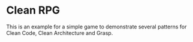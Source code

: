 # Clean RPG

This is an example for a simple game to demonstrate several patterns for Clean
Code, Clean Architecture and Grasp.

